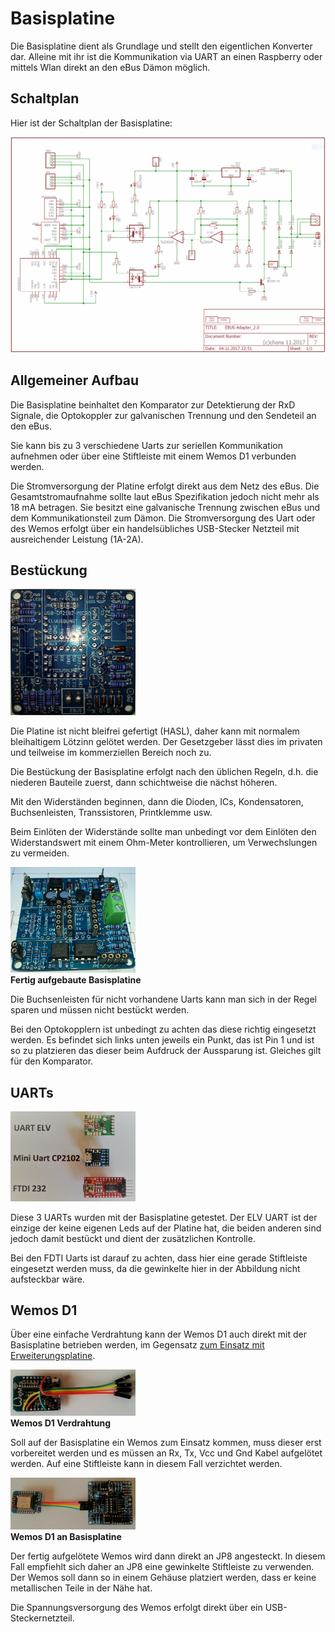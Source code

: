 # Basisplatine

Die Basisplatine dient als Grundlage und stellt den eigentlichen Konverter dar.
Alleine mit ihr ist die Kommunikation via UART an einen Raspberry oder mittels Wlan direkt an den eBus Dämon möglich.


## Schaltplan

Hier ist der Schaltplan der Basisplatine:

[<img src="base-circuit.png" width="800" alt="Circuitry" title="Schaltplan">](base-circuit.png)


## Allgemeiner Aufbau

Die Basisplatine beinhaltet den Komparator zur Detektierung der RxD Signale, die Optokoppler zur galvanischen Trennung
und den Sendeteil an den eBus.

Sie kann bis zu 3 verschiedene Uarts zur seriellen Kommunikation aufnehmen oder über eine Stiftleiste mit einem Wemos D1
verbunden werden. 

Die Stromversorgung der Platine erfolgt direkt aus dem Netz des eBus. Die Gesamtstromaufnahme sollte laut eBus
Spezifikation jedoch nicht mehr als 18 mA betragen. Sie besitzt eine galvanische Trennung zwischen eBus und dem
Kommunikationsteil zum Dämon.
Die Stromversorgung des Uart oder des Wemos erfolgt über ein handelsübliches USB-Stecker Netzteil mit ausreichender
Leistung (1A-2A).


## Bestückung

[<img src="base-assemble1.png" width="200" alt="Assembly" title="Bestückung">](base-assemble1.png)

Die Platine ist nicht bleifrei gefertigt (HASL), daher kann mit normalem bleihaltigem Lötzinn gelötet werden.
Der Gesetzgeber lässt dies im privaten und teilweise im kommerziellen Bereich noch zu.

Die Bestückung der Basisplatine erfolgt nach den üblichen Regeln, d.h. die niederen Bauteile zuerst, dann schichtweise
die nächst höheren.

Mit den Widerständen beginnen, dann die Dioden, ICs, Kondensatoren, Buchsenleisten, Transsistoren, Printklemme usw.

Beim Einlöten der Widerstände sollte man unbedingt vor dem Einlöten den Widerstandswert mit einem Ohm-Meter kontrollieren,
um Verwechslungen zu vermeiden.


[<img src="base-final.jpg" width="200" alt="Final" title="Fertig aufgebaute Basisplatine">](base-final.jpg)  
**Fertig aufgebaute Basisplatine**

Die Buchsenleisten für nicht vorhandene Uarts kann man sich in der Regel sparen und müssen nicht bestückt werden. 

Bei den Optokopplern ist unbedingt zu achten das diese richtig eingesetzt werden.
Es befindet sich links unten jeweils ein Punkt, das ist Pin 1 und ist so zu platzieren das dieser beim Aufdruck der
Aussparung ist. Gleiches gilt für den Komparator.


## UARTs

[<img src="uarts.png" width="200" alt="UARTs" title="UARTs">](uarts.png)

Diese 3 UARTs wurden mit der Basisplatine getestet.
Der ELV UART ist der einzige der keine eigenen Leds auf der Platine hat, die beiden anderen sind jedoch damit bestückt
und dient der zusätzlichen Kontrolle.

Bei den FDTI Uarts ist darauf zu achten, dass hier eine gerade Stiftleiste eingesetzt werden muss, da die gewinkelte hier
in der Abbildung nicht aufsteckbar wäre.


## Wemos D1

Über eine einfache Verdrahtung kann der Wemos D1 auch direkt mit der Basisplatine betrieben werden, im Gegensatz [zum Einsatz mit Erweiterungsplatine](extension.md#Bestückung).

[<img src="wemos-wiring.jpg" width="200" alt="Wemos D1 wiring" title="Wemos D1 Verdrahtung">](wemos-wiring.jpg)  
**Wemos D1 Verdrahtung**

Soll auf der Basisplatine ein Wemos zum Einsatz kommen, muss dieser erst vorbereitet werden und es müssen an Rx, Tx, Vcc
und Gnd Kabel aufgelötet werden.
Auf eine Stiftleiste kann in diesem Fall verzichtet werden.

[<img src="wemos-wired.png" width="200" alt="Wemos D1 wired" title="Wemos D1 an Basisplatine">](wemos-wired.png)  
**Wemos D1 an Basisplatine**

Der fertig aufgelötete Wemos wird dann direkt an JP8 angesteckt.
In diesem Fall empfiehlt sich daher an JP8 eine gewinkelte Stiftleiste zu verwenden.
Der Wemos soll dann so in einem Gehäuse platziert werden, dass er keine metallischen Teile in der Nähe hat.

Die Spannungsversorgung des Wemos erfolgt direkt über ein USB-Steckernetzteil.
